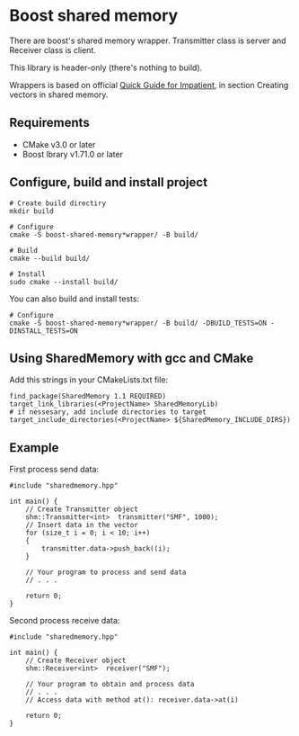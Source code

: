 # Boost shared memory

There are boost's shared memory wrapper. Transmitter class is server and Receiver class is client.

This library is header-only (there's nothing to build).

Wrappers is based on official [Quick Guide for Impatient](https://www.boost.org/doc/libs/1_38_0/doc/html/interprocess/quick_guide.html
), in section Creating vectors in shared memory.

## Requirements

- CMake v3.0 or later
- Boost lbrary v1.71.0 or later

## Configure, build and install project

```
# Create build directiry
mkdir build

# Configure
cmake -S boost-shared-memory*wrapper/ -B build/

# Build
cmake --build build/

# Install
sudo cmake --install build/
```

You can also build and install tests:
```
# Configure
cmake -S boost-shared-memory*wrapper/ -B build/ -DBUILD_TESTS=ON -DINSTALL_TESTS=ON
```

## Using SharedMemory with gcc and CMake

Add this strings in your CMakeLists.txt file:
```
find_package(SharedMemory 1.1 REQUIRED)
target_link_libraries(<ProjectName> SharedMemoryLib)
# if nessesary, add include directories to target
target_include_directories(<ProjectName> ${SharedMemory_INCLUDE_DIRS})
```

## Example

First process send data:
```
#include "sharedmemory.hpp"

int main() {
    // Create Transmitter object
    shm::Transmitter<int>  transmitter("SMF", 1000);
    // Insert data in the vector
    for (size_t i = 0; i < 10; i++)
    {
        transmitter.data->push_back((i);
    }

    // Your program to process and send data
    // . . .

    return 0;
}
```

Second process receive data:
```
#include "sharedmemory.hpp"

int main() {
    // Create Receiver object
    shm::Receiver<int>  receiver("SMF");

    // Your program to obtain and process data
    // . . .
    // Access data with method at(): receiver.data->at(i)
    
    return 0;
}
```